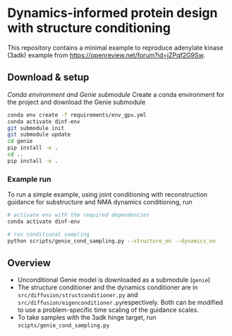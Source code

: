 # Dynamics-informed protein design with structure conditioning
This repository contains a minimal example to reproduce adenylate kinase (3adk) example from https://openreview.net/forum?id=jZPqf2G9Sw.

## Download & setup

*Conda environment and Genie submodule*
Create a conda environment for the project and download the Genie submodule
```bash
conda env create -f requirements/env_gpu.yml
conda activate dinf-env
git submodule init
git submodule update
cd genie
pip install -e .
cd ..
pip install -e .
```

### Example run
To run a simple example, using joint conditioning with reconstruction guidance for substructure and NMA dynamics conditioning, run
```bash
# activate env with the required dependencies
conda activate dinf-env

# run conditional sampling
python scripts/genie_cond_sampling.py --structure_on --dynamics_on
```

## Overview

- Unconditional Genie model is downloaded as a submodule (`genie`)
- The structure conditioner and the dynamics conditioner are in `src/diffusion/structconditioner.py` and  `src/diffusion/eigenconditioner.py`respectively. Both can be modified to use a problem-specific time scaling of the guidance scales.
- To take samples with the 3adk hinge target, run `scipts/genie_cond_sampling.py`
